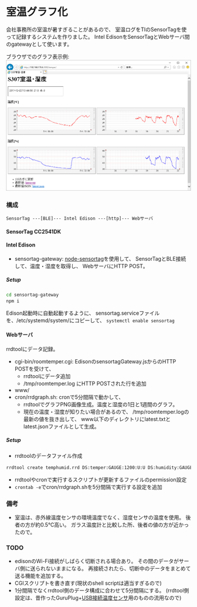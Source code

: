 # 室温グラフ化

会社事務所の室温が暑すぎることがあるので、
室温ログをTIのSensorTagを使って記録するシステムを作りました。
Intel EdisonをSensorTagとWebサーバ間のgatewayとして使います。

ブラウザでのグラフ表示例:
![ブラウザでのグラフ表示例](samplewww.png)

### 構成

```
SensorTag ---[BLE]--- Intel Edison ---[http]--- Webサーバ
```

#### SensorTag CC2541DK
#### Intel Edison
* sensortag-gateway:
  [node-sensortag](https://github.com/sandeepmistry/node-sensortag)を使用して、
  SensorTagとBLE接続して、温度・湿度を取得し、
  WebサーバにHTTP POST。

##### Setup
```sh
cd sensortag-gateway
npm i
```

Edison起動時に自動起動するように、
sensortag.serviceファイルを、/etc/systemd/system/にコピーして、
`systemctl enable sensortag`

#### Webサーバ
rrdtoolにデータ記録。

* cgi-bin/roomtemper.cgi: EdisonのsensortagGateway.jsからのHTTP POSTを受けて、
  * rrdtoolにデータ追加
  * /tmp/roomtemper.log にHTTP POSTされた行を追加
* www/
* cron/rrdgraph.sh: cronで5分間隔で動かして、
  * rrdtoolでグラフPNG画像生成。温度と湿度の1日と1週間のグラフ。
  * 現在の温度・湿度が知りたい場合があるので、
    /tmp/roomtemper.logの最新の値を抜き出して、
    www以下のディレクトリにlatest.txtとlatest.jsonファイルとして生成。

##### Setup
* rrdtoolのデータファイル作成
```sh
rrdtool create temphumid.rrd DS:temper:GAUGE:1200:U:U DS:humidity:GAUGE:1200:U:U RRA:AVERAGE:0.5:1:600 RRA:AVERAGE:0.5:6:700 RRA:AVERAGE:0.5:24:775 RRA:AVERAGE:0.5:288:797 --start $(date -d '2017-12-15 00:00:00' '+%s')
```
* rrdtoolやcronで実行するスクリプトが更新するファイルのpermission設定
* `crontab -e`でcron/rrdgraph.shを5分間隔で実行する設定を追加

### 備考
* 室温は、赤外線温度センサの環境温度でなく、湿度センサの温度を使用。
  後者の方が約0.5℃高い。
  ガラス温度計と比較した所、後者の値の方が近かったので。

### TODO
* edisonのWi-Fi接続がしばらく切断される場合あり。
  その間のデータがサーバ側に送られないままになる。
  再接続されたら、切断中のデータをまとめて送る機能を追加する。
* CGIスクリプトを書き直す(現状のshell scriptは適当すぎるので)
* 1分間隔でなくrrdtool側のデータ構成に合わせて5分間隔にする。
  (rrdtool側設定は、昔作ったGuruPlug+[USB接続温度センサ](https://www.amazon.co.jp/dp/B004FI1570)用のものの流用なので)


